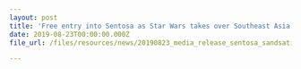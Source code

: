 ```yaml
---
layout: post
title: 'Free entry into Sentosa as Star Wars takes over Southeast Asia''s largest sand sculpture festival!'
date: 2019-08-23T00:00:00.000Z
file_url: /files/resources/news/20190823_media_release_sentosa_sandsation_2019.pdf

---
```


